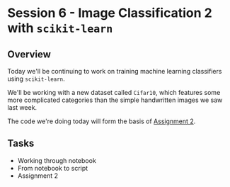 # Session 6 - Image Classification 2 with ```scikit-learn```

## Overview

Today we'll be continuing to work on training machine learning classifiers using ```scikit-learn```.

We'll be working with a new dataset called ```Cifar10```, which features some more complicated categories than the simple handwritten images we saw last week.

The code we're doing today will form the basis of [Assignment 2](https://classroom.github.com/a/KLVvny7d).

## Tasks
- Working through notebook
- From notebook to script
- Assignment 2